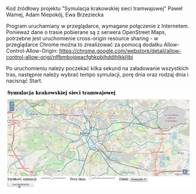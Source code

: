 Kod źródłowy projektu "Symulacja krakowskiej sieci tramwajowej"
Paweł Wamej, Adam Niepokój, Ewa Brzeziecka

Program uruchamiany w przeglądarce, wymagane połączenie z Internetem. Ponieważ dane o trasie pobierane są z serwera OpenStreet
Maps, potrzebne jest uruchomienie cross-origin resource sharing - w przeglądarce Chrome można to zrealizować za pomocą dodatku Allow-Control-Allow-Origin:
https://chrome.google.com/webstore/detail/allow-control-allow-origi/nlfbmbojpeacfghkpbjhddihlkkiljbi

Po uruchomieniu należy poczekać kilka sekund na załadowanie wszystkich tras, następnie należy wybrać tempo symulacji, porę dnia oraz rodzaj dnia i nacisnąć Start.

![](https://github.com/pwamej/tram-traffic/blob/master/tram-traffic.gif)
